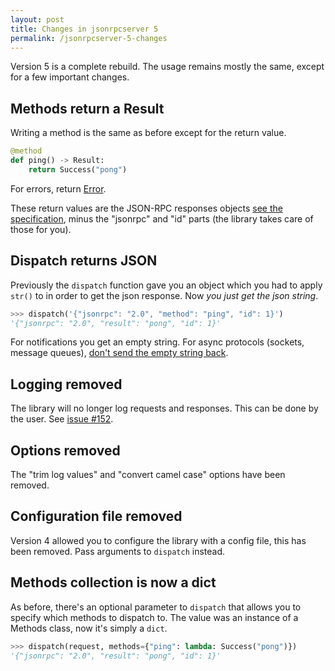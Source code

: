 ```yaml
---
layout: post
title: Changes in jsonrpcserver 5
permalink: /jsonrpcserver-5-changes
---
```

Version 5 is a complete rebuild. The usage remains mostly the same, except for
a few important changes.

## Methods return a Result

Writing a method is the same as before except for the return value.

```python
@method
def ping() -> Result:
    return Success("pong")
```

For errors, return
[Error](https://www.jsonrpcserver.com/en/latest/methods.html#responses).

These return values are the JSON-RPC responses objects [see the
specification](https://www.jsonrpc.org/specification#response_object), minus
the "jsonrpc" and "id" parts (the library takes care of those for you).

## Dispatch returns JSON

Previously the `dispatch` function gave you an object which you had to apply
`str()` to in order to get the json response. Now *you just get the json
string*.

```python
>>> dispatch('{"jsonrpc": "2.0", "method": "ping", "id": 1}')
'{"jsonrpc": "2.0", "result": "pong", "id": 1}'
```

For notifications you get an empty string. For async protocols (sockets,
message queues), [don't send the empty string
back](https://www.jsonrpcserver.com/en/latest/async.html#notifications).

## Logging removed

The library will no longer log requests and responses. This can be done by the
user. See [issue #152](https://github.com/bcb/jsonrpcserver/issues/152).

## Options removed

The "trim log values" and "convert camel case" options have been removed.

## Configuration file removed

Version 4 allowed you to configure the library with a config file, this has
been removed. Pass arguments to `dispatch` instead.

## Methods collection is now a dict

As before, there's an optional parameter to `dispatch` that allows you to
specify which methods to dispatch to. The value was an instance of a Methods
class, now it's simply a `dict`.

```python
>>> dispatch(request, methods={"ping": lambda: Success("pong")})
'{"jsonrpc": "2.0", "result": "pong", "id": 1}'
```
